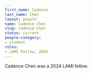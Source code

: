 ```yaml
---
first_name: Cadence
last_name: Chen
layout: people
name: Cadence Chen
slug: cadence-chen
status: current
people-category:
- student
roles:
- LAMI Fellow, 2024 
---
```

Cadence Chen was a 2024 LAMI fellow.